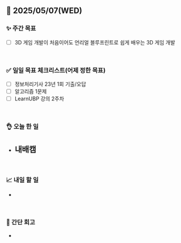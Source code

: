 ## 📅 2025/05/07(WED)


### ✨ 주간 목표

- [ ] 3D 게임 개발이 처음이어도 언리얼 블루프린트로 쉽게 배우는 3D 게임 개발

<br/>

### ✅ 일일 목표 체크리스트(어제 정한 목표)

- [ ] 정보처리기사 23년 1회 기출/오답
- [ ] 알고리즘 1문제
- [ ] LearnUBP 강의 2주차

<br/>

### 👌 오늘 한 일

- 내배캠
  - 

<br/>


### 📈 내일 할 일

- 

<br/>

### 💭 간단 회고

- 

<br/>

